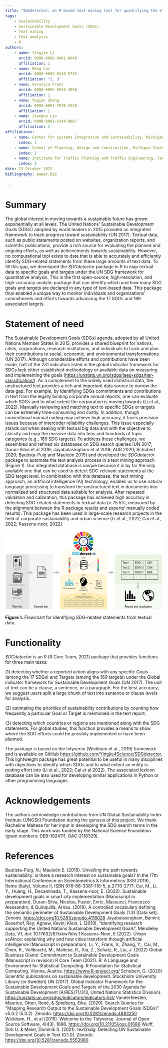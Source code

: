 ```yaml
---
title: "SDGdetector: an R-based text mining tool for quantifying the efforts toward SDGs"
tags:
    - Sustainability
    - Sustainable Development Goals (SDGs)
    - Text mining
    - Text analysis
    - R
authors:
    - name: Yingjie Li
      orcid: 0000-0002-8401-0649
      affiliation: 1
    - name: Meng Cai
      orcid: 0000-0002-8318-572X
      affiliation: "2, 3"
    - name: Veronica Frans
      orcid: 0000-0002-5634-3956
      affiliation: 1
    - name: Yuqian Zhang
      orcid: 0000-0001-7576-2526
      affiliation: 1
    - name: Jianguo Liu
      orcid: 0000-0001-6344-0087
      affiliation: 1
affiliations:
    - name: Center for Systems Integration and Sustainability, Michigan State University, East Lansing, MI 48823, United States
      index: 1
    - name: School of Planning, Design and Construction, Michigan State University, East Lansing, MI, 48824, United States
      index: 2
    - name: Institute for Traffic Planning and Traffic Engineering, Technical University of Darmstadt, Darmstadt 64287, Germany
      index: 3  
date: 23 October 2022
bibliography: paper.bib

---
```


# Summary

The global interest in moving towards a sustainable future has grown exponentially at all levels. The United Nations’ Sustainable Development Goals (SDGs) adopted by world leaders in 2015 provided an integrated framework to track progress toward sustainability (UN 2017). Textual data, such as public statements posted on websites, organization reports, and scientific publications, provide a rich source for evaluating the planned and ongoing efforts, as well as achievements towards sustainability. However, no computational tool exists to date that is able to accurately and efficiently identify SDG-related statements from these large amounts of text data. To fill this gap, we developed the *SDGdetector* package in R to map textual data to specific goals and targets under the UN SDG framework for quantitative analysis. This is the first open-source, high-resolution, and high-accuracy analytic package that can identify which and how many SDG goals and targets are declared in any type of text-based data. This package thus enabled a unique way to monitor individuals and organizations’ commitments and efforts towards advancing the 17 SDGs and 169 associated targets. 

# Statement of need

The Sustainable Development Goals (SDGs) agenda, adopted by all United Nations Member States in 2015, provides a shared blueprint for nations, cities, corporations, research institutions, and individuals to track and plan their contributions to social, economic, and environmental transformations (UN 2017). Although considerable efforts and contributions have been made, half of the 231 indicators listed in the global indicator framework for SDGs lack either established methodology or available data on measuring and implementing the goals (https://unstats.un.org/sdgs/iaeg-sdgs/tier-classification/). As a complement to the widely used statistical data, the unstructured text provides a rich and important data source to narrow the data gap. For example, by identifying SDGs commitments and contributions in text from the legally binding corporate annual reports, one can evaluate which SDGs and to what extent the corporation is moving towards (Li et al., 2022). Manually reviewing and matching text to specific SDGs or targets can be extremely time-consuming and costly. In addition, though conventional manual coding may achieve high accuracy, it faces precision issues because of intercoder reliability challenges. This issue especially stands out when dealing with textual big data and with the objective to classify and map the massive data into tens and hundreds of topic categories (e.g., 169 SDG targets). To address these challenges, we assembled and refined six databases on SDG search queries (UN 2017; Duran-Silva et al 2019; Jayabalasingham et al 2019; AUR 2020; Schubert 2020; Bautista-Puig and Mauleón 2019) and developed the *SDGdetector* package to automate the text analysis process in a text mining approach (Figure 1). Our integrated database is unique because it is by far the only available one that can be used to detect SDG-relevant statements at the SDG target level. In combination with this database, the text mining approach, an artificial intelligence (AI) technology, enables us to use natural language processing to transform the unstructured text in documents into normalized and structured data suitable for analysis. After repeated validation and calibration, this package has achieved high accuracy in detecting SDG-related statements in textual data (> 75.5%, measured by the alignment between the R package results and experts’ manually coded results). This package has been used in large-scale research projects in the field of corporate sustainability and urban science (Li et al., 2022; Cai et al., 2022; Kassens-noor, 2022). 

![](/docs/images/Figure1.png)

**Figure 1.** Flowchart for identifying SDG-related statements from textual data.

# Functionality

*SDGdetector* is an R (R Core Team, 2021) package that provides functions for three main tasks: 

(1) detecting whether a reported action aligns with any specific Goals (among the 17 SDGs) and Targets (among the 169 targets) under the Global indicator framework for Sustainable Development Goals (UN 2017). The unit of text can be a clause, a sentence, or a paragraph. For the best accuracy, we suggest users split a large chunk of text into sentence or clause levels for analysis.

(2) estimating the priorities of sustainability contributions by counting how frequently a particular Goal or Target is mentioned in the text report. 

(3) detecting which countries or regions are mentioned along with the SDG statements. For global studies, this function provides a means to show where the SDG efforts could be possibly implemented or have been planned.

The package is based on the tidyverse (Wickham et al., 2019) framework and is available on GitHub https://github.com/Yingjie4Science/SDGdetector. This lightweight package has great potential to be useful in many disciplines with objectives to identify which SDGs and to what extent an entity is putting effort into (Li et al., 2022; Cai et al 2022). The associated lexicon database can be also used for developing similar applications in Python or other programming languages. 



# Acknowledgements

The authors acknowledge contributions from UN Global Sustainability Index Institute (UNGSII) Foundation during the genesis of this project. We thank Racheline Maltese for her input in developing the SDG search terms in the early stage. This work was funded by the National Science Foundation (grant numbers: DEB-1924111, OAC-2118329). 



# References

Bautista-Puig, N.; Mauleón E. (2019). Unveiling the path towards sustainability: is there a research interest on sustainable goals? In the 17th International Conference on Scientometrics & Informetrics (ISSI 2019), Rome (Italy), Volume II, ISBN 978-88-3381-118-5, p.2770-2771. 
Cai, M., Li, Y., Huang, H., Decaminada, T., Kassens-noor, E. (2022). Sustainable development goals in smart city implementation (Manuscript in preparation).
Duran-Silva, Nicolau, Fuster, Enric, Massucci, Francesco Alessandro, & Quinquillà, Arnau. (2019). A controlled vocabulary defining the semantic perimeter of Sustainable Development Goals (1.3) [Data set]. Zenodo. https://doi.org/10.5281/zenodo.4118028 
Jayabalasingham, Bamini; Boverhof, Roy; Agnew, Kevin; Klein, L (2019), “Identifying research supporting the United Nations Sustainable Development Goals”, Mendeley Data, V1, doi: 10.17632/87txkw7khs.1
Kassens-Noor, E (2022). Urban scAInce: explaining why and how cities transform through artificial intelligence (Manuscript in preparation).
Li, Y., Frans, V., Zhang, Y., Cai, M., Chen, R., Vollbracht, M., Maltese, R., Xia, Z., Schatz, R., Liu, J. (2022) Global Business Giants’ Commitment to Sustainable Development Goals (Manuscript in revision)
R Core Team (2021). R: A Language and Environment for Statistical Computing. R Foundation for Statistical Computing, Vienna, Austria. https://www.R-project.org/ 
Schubert, G. (2020) Scientific publications on sustainable development. Stockholm University Library (in Swedish)
UN (2017). Global Indicator Framework for the Sustainable Development Goals and Targets of the 2030 Agenda for Sustainable Development (A/RES/71/313, United Nations Statistics Division). https://unstats.un.org/sdgs/indicators/indicators-list/ 
Vanderfeesten, Maurice, Otten, René, & Spielberg, Eike. (2020). Search Queries for "Mapping Research Output to the Sustainable Development Goals (SDGs)" v5.0.2 (5.0.2). Zenodo. https://doi.org/10.5281/zenodo.4883250  
Wickham, H., et al (2019). Welcome to the Tidyverse. Journal of Open Source Software, 4(43), 1686. https://doi.org/10.21105/joss.01686 
Wulff, Dirk U. & Meier, Dominik S. (2021). text2sdg: Detecting UN Sustainable Development Goals in Text (0.1.0). Zenodo. https://doi.org/10.5281/zenodo.5553980  
